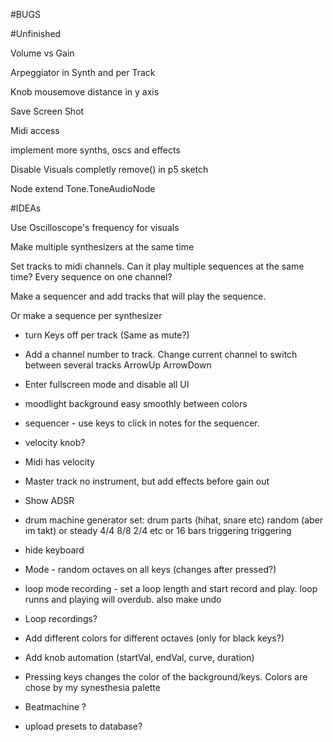 #BUGS


#Unfinished

Volume vs Gain

Arpeggiator in Synth and per Track

Knob mousemove distance in y axis

Save Screen Shot

Midi access

implement more synths, oscs and effects

Disable Visuals completly remove() in p5 sketch

Node extend Tone.ToneAudioNode

#IDEAs

Use Oscilloscope's frequency for visuals

Make multiple synthesizers at the same time

Set tracks to midi channels. Can it play multiple sequences at the same time? Every sequence on one channel?

Make a sequencer and add tracks that will play the sequence.

Or make a sequence per synthesizer



- turn Keys off per track (Same as mute?)
- Add a channel number to track. Change current channel to switch between several tracks ArrowUp ArrowDown
- Enter fullscreen mode and disable all UI
- moodlight background easy smoothly between colors
- sequencer - use keys to click in notes for the sequencer. 
- velocity knob?
- Midi has velocity

- Master track no instrument, but add effects before gain out
- Show ADSR 
- drum machine generator
  set: drum parts (hihat, snare etc) 
       random (aber im takt) or steady 4/4 8/8 2/4 etc or 16 bars triggering triggering
       
- hide keyboard

- Mode - random octaves on all keys (changes after pressed?)

- loop mode recording - set a loop length and start record and play. loop runns and playing will overdub. also make undo 


- Loop recordings?
- Add different colors for different octaves (only for black keys?)
- Add knob automation (startVal, endVal, curve, duration)
- Pressing keys changes the color of the background/keys. Colors are chose by my synesthesia palette

- Beatmachine ?
- upload presets to database? 

